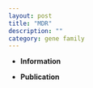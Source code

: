 ```yaml
---
layout: post
title: "MDR"
description: ""
category: gene family
---
```


* **Information**  

* **Publication**  


